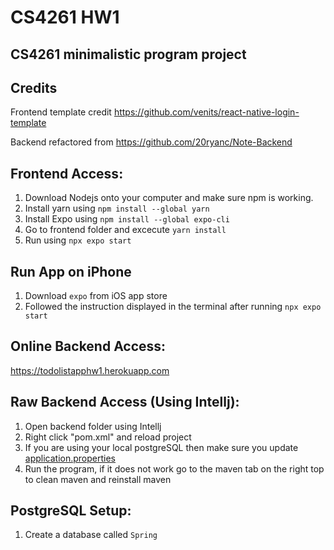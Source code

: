 # CS4261 HW1
## CS4261 minimalistic program project

## Credits
Frontend template credit https://github.com/venits/react-native-login-template

Backend refactored from https://github.com/20ryanc/Note-Backend

## Frontend Access:
1. Download Nodejs onto your computer and make sure npm is working. 
2. Install yarn using ```npm install --global yarn```
3. Install Expo using ```npm install --global expo-cli```
4. Go to frontend folder and excecute ```yarn install```
5. Run using ```npx expo start```

## Run App on iPhone
1. Download ```expo``` from iOS app store
2. Followed the instruction displayed in the terminal after running ```npx expo start```

## Online Backend Access:
https://todolistapphw1.herokuapp.com

## Raw Backend Access (Using Intellj):
1. Open backend folder using Intellj
2. Right click "pom.xml" and reload project
3. If you are using your local postgreSQL then make sure you update [application.properties](Backend/src/main/resources/application.properties)
3. Run the program, if it does not work go to the maven tab on the right top to clean maven and reinstall maven

## PostgreSQL Setup:
1. Create a database called ```Spring```
